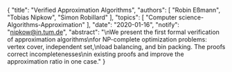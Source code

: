 {
    "title": "Verified Approximation Algorithms",
    "authors": [
        "Robin Eßmann",
        "Tobias Nipkow",
        "Simon Robillard"
    ],
    "topics": [
        "Computer science-Algorithms-Approximation"
    ],
    "date": "2020-01-16",
    "notify": "nipkow@in.tum.de",
    "abstract": "\nWe present the first formal verification of approximation algorithms\nfor NP-complete optimization problems: vertex cover, independent set,\nload balancing, and bin packing. The proofs correct incompletenesses\nin existing proofs and improve the approximation ratio in one case."
}